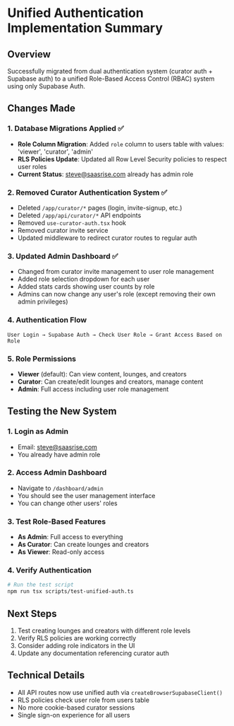 # Unified Authentication Implementation Summary

## Overview

Successfully migrated from dual authentication system (curator auth + Supabase auth) to a unified Role-Based Access Control (RBAC) system using only Supabase Auth.

## Changes Made

### 1. Database Migrations Applied ✅

- **Role Column Migration**: Added `role` column to users table with values: 'viewer', 'curator', 'admin'
- **RLS Policies Update**: Updated all Row Level Security policies to respect user roles
- **Current Status**: steve@saasrise.com already has admin role

### 2. Removed Curator Authentication System ✅

- Deleted `/app/curator/*` pages (login, invite-signup, etc.)
- Deleted `/app/api/curator/*` API endpoints
- Removed `use-curator-auth.tsx` hook
- Removed curator invite service
- Updated middleware to redirect curator routes to regular auth

### 3. Updated Admin Dashboard ✅

- Changed from curator invite management to user role management
- Added role selection dropdown for each user
- Added stats cards showing user counts by role
- Admins can now change any user's role (except removing their own admin privileges)

### 4. Authentication Flow

```
User Login → Supabase Auth → Check User Role → Grant Access Based on Role
```

### 5. Role Permissions

- **Viewer** (default): Can view content, lounges, and creators
- **Curator**: Can create/edit lounges and creators, manage content
- **Admin**: Full access including user role management

## Testing the New System

### 1. Login as Admin

- Email: steve@saasrise.com
- You already have admin role

### 2. Access Admin Dashboard

- Navigate to `/dashboard/admin`
- You should see the user management interface
- You can change other users' roles

### 3. Test Role-Based Features

- **As Admin**: Full access to everything
- **As Curator**: Can create lounges and creators
- **As Viewer**: Read-only access

### 4. Verify Authentication

```bash
# Run the test script
npm run tsx scripts/test-unified-auth.ts
```

## Next Steps

1. Test creating lounges and creators with different role levels
2. Verify RLS policies are working correctly
3. Consider adding role indicators in the UI
4. Update any documentation referencing curator auth

## Technical Details

- All API routes now use unified auth via `createBrowserSupabaseClient()`
- RLS policies check user role from users table
- No more cookie-based curator sessions
- Single sign-on experience for all users
